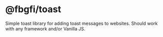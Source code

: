 # @fbgfi/toast
Simple toast library for adding toast messages to websites. Should work with any framework and/or Vanilla JS.